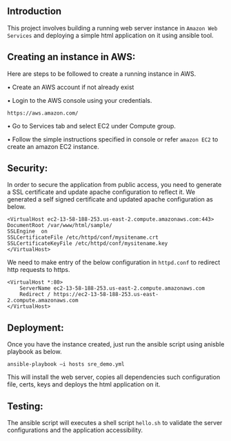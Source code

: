 ## Introduction

  This project involves building a running web server instance in `Amazon Web Services` and deploying a simple html application on it using ansible tool.
  
## Creating an instance in AWS:
	
Here are steps to be followed to create a running instance in AWS.

•	Create an AWS account if not already exist

•	Login to the AWS console using your credentials.

	https://aws.amazon.com/

•	Go to Services tab and select EC2 under Compute group.

•	Follow the simple instructions specified in console or refer `amazon EC2` to create an amazon EC2 instance.

## Security:

In order to secure the application from public access, you need to generate a SSL certificate and update apache configuration to reflect it. We generated a self signed certificate and updated apache configuration as below.

```
<VirtualHost ec2-13-58-188-253.us-east-2.compute.amazonaws.com:443>
DocumentRoot /var/www/html/sample/
SSLEngine  on
SSLCertificateFile /etc/httpd/conf/mysitename.crt
SSLCertificateKeyFile /etc/httpd/conf/mysitename.key
</VirtualHost>
```
We need to make entry of the below configuration in `httpd.conf` to redirect http requests to https.

```
<VirtualHost *:80>
    ServerName ec2-13-58-188-253.us-east-2.compute.amazonaws.com
    Redirect / https://ec2-13-58-188-253.us-east-2.compute.amazonaws.com
</VirtualHost> 
```

## Deployment:

Once you have the instance created, just run the ansible script using anisble playbook as below.

`ansible-playbook –i hosts sre_demo.yml`

This will install the web server, copies all dependencies such configuration file, certs, keys and deploys the html application on it.

## Testing:

The ansible script will executes a shell script `hello.sh` to validate the server configurations and the application accessibility.


	

        
 
